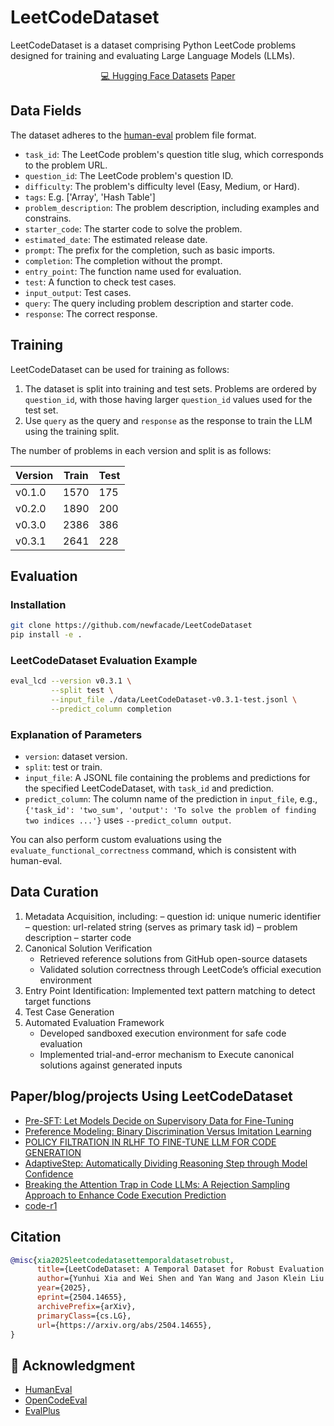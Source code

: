# LeetCodeDataset

LeetCodeDataset is a dataset comprising Python LeetCode problems designed for training and evaluating Large Language Models (LLMs).

<p align="center">
    <a href="https://huggingface.co/datasets/newfacade/LeetCodeDataset">💻 Hugging Face Datasets</a>  <a href="https://arxiv.org/abs/2504.14655">Paper</a>
</p>

## Data Fields

The dataset adheres to the [human-eval](https://github.com/openai/human-eval) problem file format.

- `task_id`: The LeetCode problem's question title slug, which corresponds to the problem URL.
- `question_id`: The LeetCode problem's question ID.
- `difficulty`: The problem's difficulty level (Easy, Medium, or Hard).
- `tags`: E.g. ['Array', 'Hash Table']
- `problem_description`: The problem description, including examples and constrains.
- `starter_code`: The starter code to solve the problem.
- `estimated_date`: The estimated release date.
- `prompt`: The prefix for the completion, such as basic imports.
- `completion`: The completion without the prompt.
- `entry_point`: The function name used for evaluation.
- `test`: A function to check test cases.
- `input_output`: Test cases.
- `query`: The query including problem description and starter code.
- `response`: The correct response.

## Training

LeetCodeDataset can be used for training as follows:

1. The dataset is split into training and test sets. Problems are ordered by `question_id`, with those having larger `question_id` values used for the test set.
2. Use `query` as the query and `response` as the response to train the LLM using the training split.

The number of problems in each version and split is as follows:

| Version | Train | Test |
| ------- | ----- | ---- |
| v0.1.0      | 1570  | 175  |
| v0.2.0      | 1890  | 200  |
| v0.3.0      | 2386  | 386  |
| v0.3.1      | 2641  | 228  |

## Evaluation

### Installation

```bash
git clone https://github.com/newfacade/LeetCodeDataset
pip install -e .
```

### LeetCodeDataset Evaluation Example

```bash
eval_lcd --version v0.3.1 \
         --split test \
         --input_file ./data/LeetCodeDataset-v0.3.1-test.jsonl \
         --predict_column completion
```

### Explanation of Parameters

- `version`: dataset version.
- `split`: test or train.
- `input_file`: A JSONL file containing the problems and predictions for the specified LeetCodeDataset, with `task_id` and prediction.
- `predict_column`: The column name of the prediction in `input_file`, e.g., `{'task_id': 'two_sum', 'output': 'To solve the problem of finding two indices ...'}` uses `--predict_column output`.

You can also perform custom evaluations using the `evaluate_functional_correctness` command, which is consistent with human-eval.

## Data Curation

1. Metadata Acquisition, including:
    – question id: unique numeric identifier
    – question: url-related string (serves as primary task id)
    – problem description
    – starter code
2. Canonical Solution Verification
   - Retrieved reference solutions from GitHub open-source datasets
   - Validated solution correctness through LeetCode’s official execution environment
3. Entry Point Identification: Implemented text pattern matching to detect target functions
4. Test Case Generation
5. Automated Evaluation Framework
   - Developed sandboxed execution environment for safe code evaluation
   - Implemented trial-and-error mechanism to Execute canonical solutions against generated inputs

## Paper/blog/projects Using LeetCodeDataset

- [Pre-SFT: Let Models Decide on Supervisory Data for Fine-Tuning](https://www.notion.so/swtheking/150d3429a80780c394dfea632713c1b7?v=150d3429a8078171a969000c3ec41f2a)
- [Preference Modeling: Binary Discrimination Versus Imitation Learning](https://swtheking.notion.site/?v=182d3429a807812fb1e1000c2557a107)
- [POLICY FILTRATION IN RLHF TO FINE-TUNE LLM FOR CODE GENERATION](https://arxiv.org/pdf/2409.06957)
- [AdaptiveStep: Automatically Dividing Reasoning Step through Model Confidence](https://arxiv.org/pdf/2502.13943)
- [Breaking the Attention Trap in Code LLMs: A Rejection Sampling Approach to Enhance Code Execution Prediction](https://openreview.net/pdf?id=4l2hCRYHuo)
- [code-r1](https://github.com/ganler/code-r1)

## Citation

```bibtex
@misc{xia2025leetcodedatasettemporaldatasetrobust,
      title={LeetCodeDataset: A Temporal Dataset for Robust Evaluation and Efficient Training of Code LLMs}, 
      author={Yunhui Xia and Wei Shen and Yan Wang and Jason Klein Liu and Huifeng Sun and Siyue Wu and Jian Hu and Xiaolong Xu},
      year={2025},
      eprint={2504.14655},
      archivePrefix={arXiv},
      primaryClass={cs.LG},
      url={https://arxiv.org/abs/2504.14655}, 
}
```

## 🙏 Acknowledgment

- [HumanEval](https://github.com/openai/human-eval)
- [OpenCodeEval](https://github.com/richardodliu/OpenCodeEval)
- [EvalPlus](https://github.com/evalplus/evalplus)
